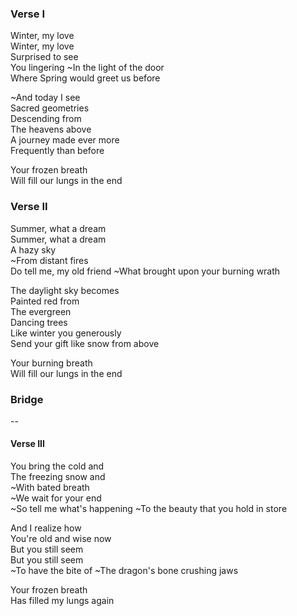 ### Verse I
Winter, my love  
Winter, my love  
Surprised to see  
You lingering
~In the light of the door    
Where Spring would greet us before

~And today I see  
Sacred geometries  
Descending from  
The heavens above  
A journey made ever more  
Frequently than before

Your frozen breath  
Will fill our lungs in the end

### Verse II
Summer, what a dream  
Summer, what a dream  
A hazy sky  
~From distant fires  
Do tell me, my old friend
~What brought upon your burning wrath

The daylight sky becomes  
Painted red from  
The evergreen  
Dancing trees  
Like winter you generously  
Send your gift like snow from above

Your burning breath  
Will fill our lungs in the end

### Bridge

--

#### Verse III
You bring the cold and  
The freezing snow and  
~With bated breath  
~We wait for your end  
~So tell me what's happening
~To the beauty that you hold in store

And I realize how  
You're old and wise now  
But you still seem  
But you still seem  
~To have the bite of
~The dragon's bone crushing jaws

Your frozen breath  
Has filled my lungs again

